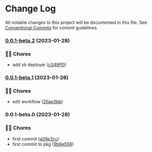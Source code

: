 # Change Log

All notable changes to this project will be documented in this file.
See [Conventional Commits](https://conventionalcommits.org) for commit guidelines.

### [0.0.1-beta.2](https://github.com/tresdoce/tresdoce-ui/compare/@tresdoce-ui/core@0.0.1-beta.1...@tresdoce-ui/core@0.0.1-beta.2) (2023-01-28)

### 👨‍💻 Chores

- add sb deployer ([c349ff0](https://github.com/tresdoce/tresdoce-ui/commit/c349ff009794f719d1ebabd27329d0087d97c574))

### [0.0.1-beta.1](https://github.com/tresdoce/tresdoce-ui/compare/@tresdoce-ui/core@0.0.1-beta.0...@tresdoce-ui/core@0.0.1-beta.1) (2023-01-28)

### 👨‍💻 Chores

- edit workflow ([20ae3bb](https://github.com/tresdoce/tresdoce-ui/commit/20ae3bbbb6bc7978e70ece5e4adfaeb607abf80c))

### 0.0.1-beta.0 (2023-01-28)

### 👨‍💻 Chores

- first commit ([a09e3cc](https://github.com/tresdoce/tresdoce-ui/commit/a09e3cce412ea09979dd7ba2bcc57c1f98230a55))
- first commit to pkg ([9b9e556](https://github.com/tresdoce/tresdoce-ui/commit/9b9e55686a43e9f936bc3ca041f4193a6d444b5c))
